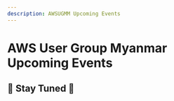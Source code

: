 ```yaml
---
description: AWSUGMM Upcoming Events
---
```


# AWS User Group Myanmar Upcoming Events

## 🤩 Stay Tuned 🤩 


